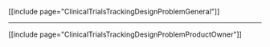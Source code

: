 [[include page="ClinicalTrialsTrackingDesignProblemGeneral"]]

----

[[include page="ClinicalTrialsTrackingDesignProblemProductOwner"]]